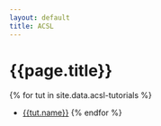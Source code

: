 ```yaml
---
layout: default
title: ACSL
---
```


# {{page.title}}

{% for tut in site.data.acsl-tutorials %}
 - [{{tut.name}}]({{tut.url}})
{% endfor %}

